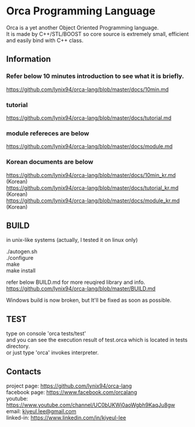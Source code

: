
# Orca Programming Language
Orca is a yet another Object Oriented Programming language.   
It is made by C++/STL/BOOST so core source is extremely small, efficient and easily bind with C++ class.


## Information
### Refer below 10 minutes introduction to see what it is briefly.
  https://github.com/lynix94/orca-lang/blob/master/docs/10min.md
  
### tutorial
  https://github.com/lynix94/orca-lang/blob/master/docs/tutorial.md
  
### module refereces are below
  https://github.com/lynix94/orca-lang/blob/master/docs/module.md
  
### Korean documents are below
  https://github.com/lynix94/orca-lang/blob/master/docs/10min_kr.md (Korean)  
  https://github.com/lynix94/orca-lang/blob/master/docs/tutorial_kr.md (Korean)  
  https://github.com/lynix94/orca-lang/blob/master/docs/module_kr.md (Korean)  


## BUILD
in unix-like systems (actually, I tested it on linux only)

./autogen.sh  
./configure  
make  
make install  

refer below BUILD.md for more reuqired library and info.  
https://github.com/lynix94/orca-lang/blob/master/BUILD.md  

Windows build is now broken, but It'll be fixed as soon as possible.  


## TEST
type on console 'orca tests/test'  
and you can see the execution result of test.orca which is located in tests directory.  
or just type 'orca' invokes interpreter.  


## Contacts
project page:	https://github.com/lynix94/orca-lang  
facebook page:	https://www.facebook.com/orcalang  
youtube:		https://www.youtube.com/channel/UC0bUKWj0aoWgbh9KaqJu8gw  
email:			kiyeul.lee@gmail.com  
linked-in:		https://www.linkedin.com/in/kiyeul-lee  




